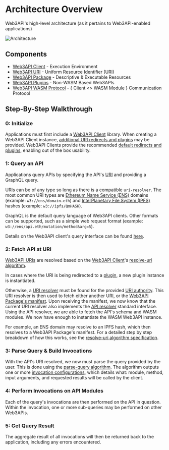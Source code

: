 # Architecture Overview
Web3API's high-level architecture (as it pertains to Web3API-enabled applications)

![Architecture](../assets/Architecture.png)

## Components

- [Web3API Client](../components/Web3API_Client.md) - Execution Environment  
- [Web3API URI](../components/Web3API_URI.md) - Uniform Resource Identifier (URI)  
- [Web3API Package](../components/Web3API_Package.md) - Descriptive & Executable Resources
- [Web3API Plugins](../components/Web3API_Plugins.md) - Non-WASM Based Web3APIs
- [Web3API WASM Protocol](../components/Web3API_WASM_Protocol.md) - { Client <> WASM Module } Communication Protocol

## Step-By-Step Walkthrough

### **0: Initialize**  
Applications must first include a [Web3API Client](../components/Web3API_Client.md) library. 
When creating a Web3API Client instance, [additional URI redirects and plugins](TODO) may be provided. 
Web3API Clients provide the recommended [default redirects and plugins](TODO), enabling out of the box usability. 

### **1: Query an API**  
Applications query APIs by specifying the API's [URI](../components/Web3API_URI.md) and providing a GraphQL query.

URIs can be of any type so long as there is a compatible `uri-resolver`. The most common URI types are [Ethereum Name Service (ENS)](https://ens.domains/) domains (example: `w3://ens/domain.eth`) and [InterPlanetary File System (IPFS)](https://ipfs.io/) hashes (example: `w3://ipfs/QmHASH`).  

GraphQL is the default query language of Web3API clients. Other formats can be supported, such as a simple web request format (example: `w3://ens/api.eth/mutation/method&arg=5`).

Details on the Web3API client's query interface can be found [here](TODO).

### **2: Fetch API at URI**  

[Web3API URIs](../components/Web3API_URI.md) are resolved based on the [Web3API Client](../components/Web3API_Client.md)'s [resolve-uri algorithm](../components/Web3API_Client.md#algorithms-resolve-uri).  

In cases where the URI is being redirected to a [plugin](../components/Web3API_Plugins.md), a new plugin instance is instantiated.  

Otherwise, a [URI resolver](TODO) must be found for the provided [URI authority](TODO). This URI resolver is then used to fetch either another URI, or the [Web3API Package's manifest](TODO). Upon receiving the manifest, we now know that the current URI resolver also implements the [API resolver]() standard interface. Using the API resolver, we are able to fetch the API's schema and WASM modules. We now have enough to instantiate the WASM Web3API instance.  

For example, an ENS domain may resolve to an IPFS hash, which then resolves to a Web3API Package's manifest. For a detailed step by step breakdown of how this works, see the [resolve-uri algorithm specification]((../components/Web3API_Client.md#algorithms-resolve-uri)).  

### **3: Parse Query & Build Invocations**  

With the API's URI resolved, we now must parse the query provided by the user. This is done using the [parse-query algorithm](../components/Web3API_Client.md#algorithms-parse-query). The algorithm outputs one or more [invocation configurations](TODO), which details what: module, method, input arguments, and requested results will be called by the client.  

### **4: Perform Invocations on API Modules**  

Each of the query's invocations are then performed on the API in question. Within the invocation, one or more sub-queries may be performed on other Web3APIs.  

### **5: Get Query Result**  

The aggregate result of all invocations will then be returned back to the application, including any errors encountered.  
